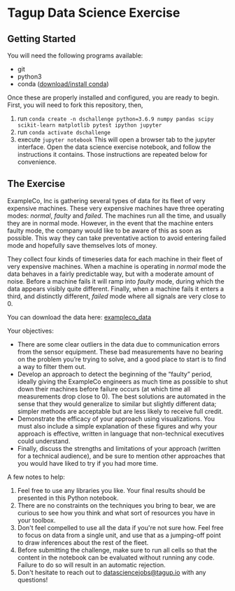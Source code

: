# Tagup Data Science Exercise

## Getting Started

You will need the following programs available:

- git
- python3 
- conda ([download/install conda](https://www.anaconda.com/distribution/))

Once these are properly installed and configured, you are ready to begin.  First, you will need to fork this repository, then,
1. run `conda create -n dschallenge python=3.6.9 numpy pandas scipy scikit-learn matplotlib pytest ipython jupyter`
2. run `conda activate dschallenge`
3. execute `jupyter notebook`
This will open a browser tab to the jupyter interface. Open the data science exercise notebook, and follow the instructions it contains. Those instructions are repeated below for convenience.

## The Exercise

ExampleCo, Inc is gathering several types of data for its fleet of very expensive machines.  These very expensive machines have three operating modes: *normal*, *faulty* and *failed*.   The machines run all the time, and usually they are in normal mode.  However, in the event that the machine enters faulty mode, the company would like to be aware of this as soon as possible.  This way they can take preventative action to avoid entering failed mode and hopefully save themselves lots of money.

They collect four kinds of timeseries data for each machine in their fleet of very expensive machines.  When a machine is operating in *normal* mode the data behaves in a fairly predictable way, but with a moderate amount of noise.  Before a machine fails it will ramp into *faulty* mode, during which the data appears visibly quite different.  Finally, when a machine fails it enters a third, and distinctly different, *failed* mode where all signals are very close to 0.

You can download the data here: [exampleco_data](https://drive.google.com/open?id=1b12u6rzkG1AxB6wLGl7IBVoaoSoZLHNR)

Your objectives:
- There are some clear outliers in the data due to communication errors from the sensor equipment. These bad measurements have no bearing on the problem you’re trying to solve, and a good place to start is to find a way to filter them out.
- Develop an approach to detect the beginning of the “faulty” period, ideally giving the ExampleCo engineers as much time as possible to shut down their machines before failure occurs (at which time all measurements drop close to 0). The best solutions are automated in the sense that they would generalize to similar but slightly different data; simpler methods are acceptable but are less likely to receive full credit.
- Demonstrate the efficacy of your approach using visualizations. You must also include a simple explanation of these figures and why your approach is effective, written in language that non-technical executives could understand.
- Finally, discuss the strengths and limitations of your approach (written for a technical audience), and be sure to mention other approaches that you would have liked to try if you had more time.

A few notes to help:
1. Feel free to use any libraries you like. Your final results should be 
   presented in this Python notebook.
2. There are no constraints on the techniques you bring to bear, we are curious
   to see how you think and what sort of resources you have in your toolbox.
3. Don't feel compelled to use all the data if you're not sure how. Feel free to 
   focus on data from a single unit, and use that as a jumping-off point to draw 
   inferences about the rest of the fleet.
4. Before submitting the challenge, make sure to run all cells so that the content 
   in the notebook can be evaluated without running any code. Failure to do so will 
   result in an automatic rejection.
5. Don't hesitate to reach out to datasciencejobs@tagup.io with any questions!
